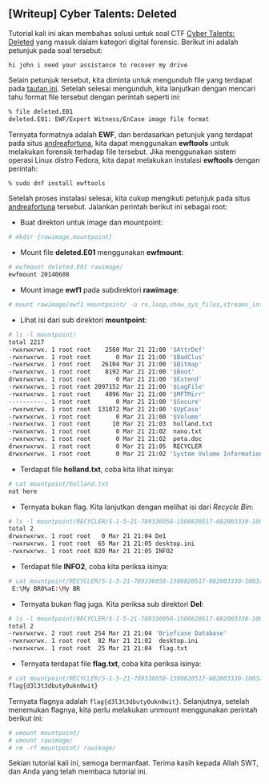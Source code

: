 ## [Writeup] Cyber Talents: Deleted


Tutorial kali ini akan membahas solusi untuk soal CTF [Cyber Talents: Deleted](https://cybertalents.com/challenges/forensics/deleted) yang masuk dalam kategori digital forensic. Berikut ini adalah petunjuk pada soal tersebut:

```
hi john i need your assistance to recover my drive
```

Selain petunjuk tersebut, kita diminta untuk mengunduh file yang terdapat pada [tautan ini](https://hubchallenges.s3-eu-west-1.amazonaws.com/Forensics/deleted.E01). Setelah selesai mengunduh, kita lanjutkan dengan mencari tahu format file tersebut dengan perintah seperti ini:

```bash
% file deleted.E01
deleted.E01: EWF/Expert Witness/EnCase image file format
```

Ternyata formatnya adalah **EWF**, dan berdasarkan petunjuk yang terdapat pada situs [andreafortuna](https://www.andreafortuna.org/2018/04/11/how-to-mount-an-ewf-image-file-e01-on-linux/), kita dapat menggunakan **ewftools** untuk melakukan forensik terhadap file tersebut. Jika menggunakan sistem operasi Linux distro Fedora, kita dapat melakukan instalasi **ewftools** dengan perintah:

```bash
% sudo dnf install ewftools
```

Setelah proses instalasi selesai, kita cukup mengikuti petunjuk pada situs [andreafortuna](https://www.andreafortuna.org/2018/04/11/how-to-mount-an-ewf-image-file-e01-on-linux/) tersebut. Jalankan perintah berikut ini sebagai root:

* Buat direktori untuk image dan mountpoint:

```bash
# mkdir {rawimage,mountpoint}

```

* Mount file **deleted.E01** menggunakan **ewfmount**:

```bash
# ewfmount deleted.E01 rawimage/
ewfmount 20140608
```

* Mount image **ewf1** pada subdirektori **rawimage**:

```bash
# mount rawimage/ewf1 mountpoint/ -o ro,loop,show_sys_files,streams_interface=windows
```

* Lihat isi dari sub direktori **mountpoint**:

```bash
# ls -l mountpoint/
total 2217
-rwxrwxrwx. 1 root root    2560 Mar 21 21:00 '$AttrDef'
-rwxrwxrwx. 1 root root       0 Mar 21 21:00 '$BadClus'
-rwxrwxrwx. 1 root root   26104 Mar 21 21:00 '$Bitmap'
-rwxrwxrwx. 1 root root    8192 Mar 21 21:00 '$Boot'
drwxrwxrwx. 1 root root       0 Mar 21 21:00 '$Extend'
-rwxrwxrwx. 1 root root 2097152 Mar 21 21:00 '$LogFile'
-rwxrwxrwx. 1 root root    4096 Mar 21 21:00 '$MFTMirr'
----------. 1 root root       0 Mar 21 21:00 '$Secure'
-rwxrwxrwx. 1 root root  131072 Mar 21 21:00 '$UpCase'
-rwxrwxrwx. 1 root root       0 Mar 21 21:00 '$Volume'
-rwxrwxrwx. 1 root root      10 Mar 21 21:03  holland.txt
-rwxrwxrwx. 1 root root       0 Mar 21 21:02  nano.txt
-rwxrwxrwx. 1 root root       0 Mar 21 21:02  peta.doc
drwxrwxrwx. 1 root root       0 Mar 21 21:05  RECYCLER
drwxrwxrwx. 1 root root       0 Mar 21 21:02 'System Volume Information'
```

* Terdapat file **holland.txt**, coba kita lihat isinya:

```bash
# cat mountpoint/holland.txt
not here
```

* Ternyata bukan flag. Kita lanjutkan dengan melihat isi dari _Recycle Bin_:

```bash
# ls -l mountpoint/RECYCLER/S-1-5-21-789336058-1500820517-682003330-1003/
total 2
drwxrwxrwx. 1 root root   0 Mar 21 21:04 De1
-rwxrwxrwx. 1 root root  65 Mar 21 21:05 desktop.ini
-rwxrwxrwx. 1 root root 820 Mar 21 21:05 INFO2
```

* Terdapat file **INFO2**, coba kita periksa isinya:

```bash
# cat mountpoint/RECYCLER/S-1-5-21-789336058-1500820517-682003330-1003/INFO2
 E:\My BR0%aE:\My BR
```

* Ternyata bukan flag juga. Kita periksa sub direktori **Del**:

```bash
# ls -l mountpoint/RECYCLER/S-1-5-21-789336058-1500820517-682003330-1003/De1/
total 2
-rwxrwxrwx. 2 root root 254 Mar 21 21:04 'Briefcase Database'
-rwxrwxrwx. 1 root root  82 Mar 21 21:02  desktop.ini
-rwxrwxrwx. 1 root root  25 Mar 21 21:04  flag.txt
```

* Ternyata terdapat file **flag.txt**, coba kita periksa isinya:

```bash
# cat mountpoint/RECYCLER/S-1-5-21-789336058-1500820517-682003330-1003/De1/flag.txt
flag{d3l3t3dbuty0ukn0wit}
```

Ternyata flagnya adalah `flag{d3l3t3dbuty0ukn0wit}`. Selanjutnya, setelah menemukan flagnya, kita perlu melakukan unmount menggunakan perintah berikut ini:

```bash
# umount mountpoint/
# umount rawimage/
# rm -rf mountpoint/ rawimage/
```

Sekian tutorial kali ini, semoga bermanfaat. Terima kasih kepada Allah SWT, dan Anda yang telah membaca tutorial ini.

